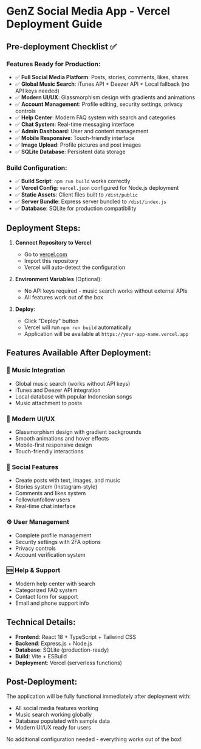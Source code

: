 # GenZ Social Media App - Vercel Deployment Guide

## Pre-deployment Checklist ✅

### Features Ready for Production:
- ✅ **Full Social Media Platform**: Posts, stories, comments, likes, shares
- ✅ **Global Music Search**: iTunes API + Deezer API + Local fallback (no API keys needed)
- ✅ **Modern UI/UX**: Glassmorphism design with gradients and animations
- ✅ **Account Management**: Profile editing, security settings, privacy controls
- ✅ **Help Center**: Modern FAQ system with search and categories
- ✅ **Chat System**: Real-time messaging interface
- ✅ **Admin Dashboard**: User and content management
- ✅ **Mobile Responsive**: Touch-friendly interface
- ✅ **Image Upload**: Profile pictures and post images
- ✅ **SQLite Database**: Persistent data storage

### Build Configuration:
- ✅ **Build Script**: `npm run build` works correctly
- ✅ **Vercel Config**: `vercel.json` configured for Node.js deployment
- ✅ **Static Assets**: Client files built to `/dist/public`
- ✅ **Server Bundle**: Express server bundled to `/dist/index.js`
- ✅ **Database**: SQLite for production compatibility

## Deployment Steps:

1. **Connect Repository to Vercel**:
   - Go to [vercel.com](https://vercel.com)
   - Import this repository
   - Vercel will auto-detect the configuration

2. **Environment Variables** (Optional):
   - No API keys required - music search works without external APIs
   - All features work out of the box

3. **Deploy**:
   - Click "Deploy" button
   - Vercel will run `npm run build` automatically
   - Application will be available at `https://your-app-name.vercel.app`

## Features Available After Deployment:

### 🎵 Music Integration
- Global music search (works without API keys)
- iTunes and Deezer API integration
- Local database with popular Indonesian songs
- Music attachment to posts

### 🎨 Modern UI/UX
- Glassmorphism design with gradient backgrounds
- Smooth animations and hover effects
- Mobile-first responsive design
- Touch-friendly interactions

### 📱 Social Features
- Create posts with text, images, and music
- Stories system (Instagram-style)
- Comments and likes system
- Follow/unfollow users
- Real-time chat interface

### ⚙️ User Management
- Complete profile management
- Security settings with 2FA options
- Privacy controls
- Account verification system

### 🆘 Help & Support
- Modern help center with search
- Categorized FAQ system
- Contact form for support
- Email and phone support info

## Technical Details:

- **Frontend**: React 18 + TypeScript + Tailwind CSS
- **Backend**: Express.js + Node.js
- **Database**: SQLite (production-ready)
- **Build**: Vite + ESBuild
- **Deployment**: Vercel (serverless functions)

## Post-Deployment:

The application will be fully functional immediately after deployment with:
- All social media features working
- Music search working globally
- Database populated with sample data
- Modern UI/UX ready for users

No additional configuration needed - everything works out of the box!